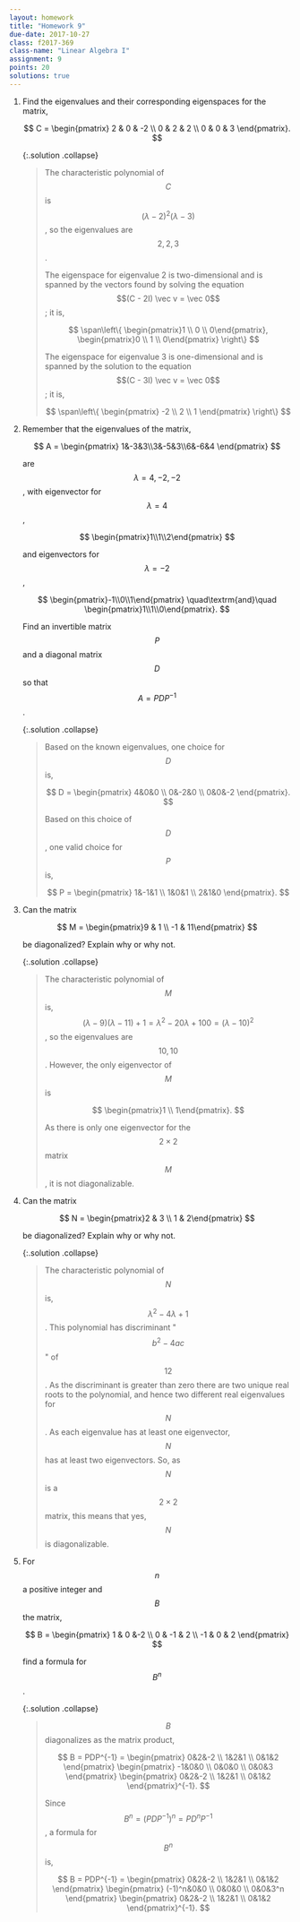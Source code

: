```yaml
---
layout: homework
title: "Homework 9"
due-date: 2017-10-27
class: f2017-369
class-name: "Linear Algebra I"
assignment: 9
points: 20
solutions: true
---
```


1.  Find the eigenvalues and their corresponding eigenspaces for the matrix,

    $$
    C = \begin{pmatrix}
    2 & 0 & -2 \\
    0 & 2 & 2 \\
    0 & 0 & 3
    \end{pmatrix}.
    $$
    
    {:.solution .collapse}
    
    > $$\DeclareMathOperator{\span}{span}$$
    > The characteristic polynomial of $$C$$ is $$(\lambda - 2)^2(\lambda -
    > 3)$$, so the eigenvalues are $$2, 2, 3$$.
    >
    > The eigenspace for eigenvalue 2 is two-dimensional and is spanned by the
    > vectors found by solving the equation $$(C - 2I) \vec v = \vec 0$$; it is,
    >
    > $$
    > \span\left\{ \begin{pmatrix}1 \\ 0 \\ 0\end{pmatrix}, \begin{pmatrix}0 \\ 1 \\ 0\end{pmatrix} \right\}
    > $$
    >
    > The eigenspace for eigenvalue 3 is one-dimensional and is spanned by the
    > solution to the equation $$(C - 3I) \vec v = \vec 0$$; it is,
    >
    > $$
    > \span\left\{ \begin{pmatrix} -2 \\ 2 \\ 1 \end{pmatrix} \right\}
    > $$

2.  Remember that the eigenvalues of the matrix,

    $$
    A = \begin{pmatrix}
    1&-3&3\\3&-5&3\\6&-6&4
    \end{pmatrix}
    $$
    
    are $$\lambda = 4, -2, -2$$, with eigenvector for $$\lambda = 4$$,
    
    $$
    \begin{pmatrix}1\\1\\2\end{pmatrix}
    $$
    
    and eigenvectors for $$\lambda = -2$$,
            
    $$
    \begin{pmatrix}-1\\0\\1\end{pmatrix}
    \quad\textrm{and}\quad
    \begin{pmatrix}1\\1\\0\end{pmatrix}.
    $$
    
    Find an invertible matrix $$P$$ and a diagonal matrix $$D$$ so that $$A =
    PDP^{-1}$$.
    
    {:.solution .collapse}
    
    > Based on the known eigenvalues, one choice for $$D$$ is,
    >
    > $$
    > D = \begin{pmatrix} 4&0&0 \\ 0&-2&0 \\ 0&0&-2 \end{pmatrix}.
    > $$
    >
    > Based on this choice of $$D$$, one valid choice for $$P$$ is,
    >
    > $$
    > P = \begin{pmatrix} 1&-1&1 \\ 1&0&1 \\ 2&1&0 \end{pmatrix}.
    > $$

3.  Can the matrix

    $$
    M = \begin{pmatrix}9 & 1 \\ -1 & 11\end{pmatrix}
    $$
    
    be diagonalized? Explain why or why not.
    
    {:.solution .collapse}
    
    > The characteristic polynomial of $$M$$ is, $$(\lambda - 9)(\lambda - 11) +
    > 1 = \lambda^2 - 20\lambda + 100 = (\lambda - 10)^2$$, so the eigenvalues
    > are $$10, 10$$. However, the only eigenvector of $$M$$ is
    >
    > $$
    > \begin{pmatrix}1 \\ 1\end{pmatrix}.
    > $$
    >
    > As there is only one eigenvector for the $$2\times 2$$ matrix $$M$$, it is
    > not diagonalizable.
    
4.  Can the matrix

    $$
    N = \begin{pmatrix}2 & 3 \\ 1 & 2\end{pmatrix}
    $$
    
    be diagonalized? Explain why or why not.
    
    {:.solution .collapse}
    
    > The characteristic polynomial of $$N$$ is, $$\lambda^2 - 4\lambda + 1$$.
    > This polynomial has discriminant "$$b^2 - 4ac$$" of $$12$$. As the
    > discriminant is greater than zero there are two unique real roots to the
    > polynomial, and hence two different real eigenvalues for $$N$$. As each
    > eigenvalue has at least one eigenvector, $$N$$ has at least two
    > eigenvectors. So, as $$N$$ is a $$2\times 2$$ matrix, this means that yes,
    > $$N$$ is diagonalizable.

5.  For $$n$$ a positive integer and $$B$$ the matrix,

    $$
    B = \begin{pmatrix}
    1 & 0 &-2 \\ 0 & -1 & 2 \\ -1 & 0 & 2
    \end{pmatrix}
    $$

    find a formula for $$B^n$$.
    
    {:.solution .collapse}
    
    > $$B$$ diagonalizes as the matrix product,
    >
    > $$
    > B = PDP^{-1} = \begin{pmatrix} 0&2&-2 \\ 1&2&1 \\ 0&1&2 \end{pmatrix}
    > \begin{pmatrix} -1&0&0 \\ 0&0&0 \\ 0&0&3 \end{pmatrix}
    > \begin{pmatrix} 0&2&-2 \\ 1&2&1 \\ 0&1&2 \end{pmatrix}^{-1}.
    > $$
    >
    > Since $$B^n = (PDP^{-1})^n = PD^n P^{-1}$$, a formula for $$B^n$$ is,
    >
    > $$
    > B = PDP^{-1} = \begin{pmatrix} 0&2&-2 \\ 1&2&1 \\ 0&1&2 \end{pmatrix}
    > \begin{pmatrix} (-1)^n&0&0 \\ 0&0&0 \\ 0&0&3^n \end{pmatrix}
    > \begin{pmatrix} 0&2&-2 \\ 1&2&1 \\ 0&1&2 \end{pmatrix}^{-1}.
    > $$

